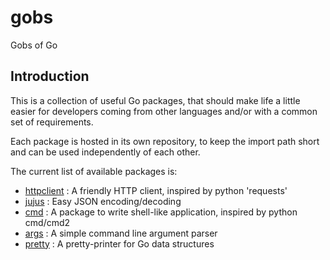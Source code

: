 gobs
====

Gobs of Go

## Introduction

This is a collection of useful Go packages, that should make life a little easier
for developers coming from other languages and/or with a common set of requirements.

Each package is hosted in its own repository, to keep the import path short and can be used independently of each other.

The current list of available packages is:

* [httpclient](//github.com/gobs/httpclient) : A friendly HTTP client, inspired by python 'requests'
* [jujus](//github.com/gobs/jujus) : Easy JSON encoding/decoding
* [cmd](//github.com/gobs/cmd) : A package to write shell-like application, inspired by python cmd/cmd2
* [args](//github.com/gobs/args) : A simple command line argument parser
* [pretty](//github.com/gobs/pretty) : A pretty-printer for Go data structures

